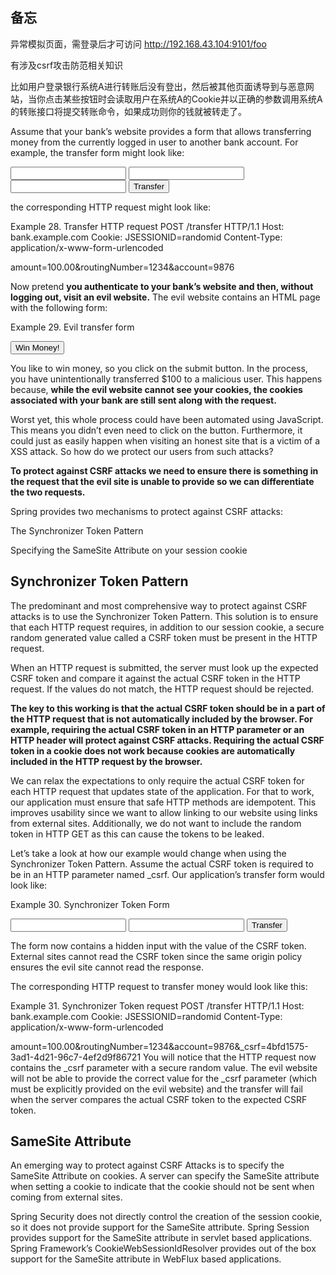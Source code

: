 ## 备忘

异常模拟页面，需登录后才可访问
http://192.168.43.104:9101/foo


有涉及csrf攻击防范相关知识

比如用户登录银行系统A进行转账后没有登出，然后被其他页面诱导到与恶意网站，当你点击某些按钮时会读取用户在系统A的Cookie并以正确的参数调用系统A的转账接口将提交转账命令，如果成功则你的钱就被转走了。


Assume that your bank’s website provides a form that allows transferring money from the currently logged in user to another bank account. For example, the transfer form might look like:

<form method="post"
    action="/transfer">
<input type="text"
    name="amount"/>
<input type="text"
    name="routingNumber"/>
<input type="text"
    name="account"/>
<input type="submit"
    value="Transfer"/>
</form>

the corresponding HTTP request might look like:

Example 28. Transfer HTTP request
POST /transfer HTTP/1.1
Host: bank.example.com
Cookie: JSESSIONID=randomid
Content-Type: application/x-www-form-urlencoded

amount=100.00&routingNumber=1234&account=9876


Now pretend **you authenticate to your bank’s website and then, without logging out, visit an evil website.** The evil website contains an HTML page with the following form:


Example 29. Evil transfer form
<form method="post"
    action="https://bank.example.com/transfer">
<input type="hidden"
    name="amount"
    value="100.00"/>
<input type="hidden"
    name="routingNumber"
    value="evilsRoutingNumber"/>
<input type="hidden"
    name="account"
    value="evilsAccountNumber"/>
<input type="submit"
    value="Win Money!"/>
</form>

You like to win money, so you click on the submit button. In the process, you have unintentionally transferred $100 to a malicious user. This happens because, **while the evil website cannot see your cookies, the cookies associated with your bank are still sent along with the request.**

Worst yet, this whole process could have been automated using JavaScript. This means you didn’t even need to click on the button. Furthermore, it could just as easily happen when visiting an honest site that is a victim of a XSS attack. So how do we protect our users from such attacks?



**To protect against CSRF attacks we need to ensure there is something in the request that the evil site is unable to provide so we can differentiate the two requests.**



Spring provides two mechanisms to protect against CSRF attacks:

The Synchronizer Token Pattern

Specifying the SameSite Attribute on your session cookie


## Synchronizer Token Pattern

The predominant and most comprehensive way to protect against CSRF attacks is to use the Synchronizer Token Pattern. This solution is to ensure that each HTTP request requires, in addition to our session cookie, a secure random generated value called a CSRF token must be present in the HTTP request.

When an HTTP request is submitted, the server must look up the expected CSRF token and compare it against the actual CSRF token in the HTTP request. If the values do not match, the HTTP request should be rejected.

**The key to this working is that the actual CSRF token should be in a part of the HTTP request that is not automatically included by the browser. For example, requiring the actual CSRF token in an HTTP parameter or an HTTP header will protect against CSRF attacks. Requiring the actual CSRF token in a cookie does not work because cookies are automatically included in the HTTP request by the browser.**

We can relax the expectations to only require the actual CSRF token for each HTTP request that updates state of the application. For that to work, our application must ensure that safe HTTP methods are idempotent. This improves usability since we want to allow linking to our website using links from external sites. Additionally, we do not want to include the random token in HTTP GET as this can cause the tokens to be leaked.

Let’s take a look at how our example would change when using the Synchronizer Token Pattern. Assume the actual CSRF token is required to be in an HTTP parameter named _csrf. Our application’s transfer form would look like:

Example 30. Synchronizer Token Form
<form method="post"
    action="/transfer">
<input type="hidden"
    name="_csrf"
    value="4bfd1575-3ad1-4d21-96c7-4ef2d9f86721"/>
<input type="text"
    name="amount"/>
<input type="text"
    name="routingNumber"/>
<input type="hidden"
    name="account"/>
<input type="submit"
    value="Transfer"/>
</form>
The form now contains a hidden input with the value of the CSRF token. External sites cannot read the CSRF token since the same origin policy ensures the evil site cannot read the response.

The corresponding HTTP request to transfer money would look like this:

Example 31. Synchronizer Token request
POST /transfer HTTP/1.1
Host: bank.example.com
Cookie: JSESSIONID=randomid
Content-Type: application/x-www-form-urlencoded

amount=100.00&routingNumber=1234&account=9876&_csrf=4bfd1575-3ad1-4d21-96c7-4ef2d9f86721
You will notice that the HTTP request now contains the _csrf parameter with a secure random value. The evil website will not be able to provide the correct value for the _csrf parameter (which must be explicitly provided on the evil website) and the transfer will fail when the server compares the actual CSRF token to the expected CSRF token.




## SameSite Attribute

An emerging way to protect against CSRF Attacks is to specify the SameSite Attribute on cookies. A server can specify the SameSite attribute when setting a cookie to indicate that the cookie should not be sent when coming from external sites.

Spring Security does not directly control the creation of the session cookie, so it does not provide support for the SameSite attribute. Spring Session provides support for the SameSite attribute in servlet based applications. Spring Framework’s CookieWebSessionIdResolver provides out of the box support for the SameSite attribute in WebFlux based applications.













